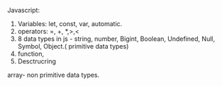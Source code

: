 Javascript:

1. Variables: let, const, var, automatic.
2. operators: =, +, \*,>,<
3. 8 data types in js - string, number, Bigint, Boolean, Undefined, Null, Symbol, Object.( primitive data types)
4. function,
5. Desctrucring

array- non primitive data types.
